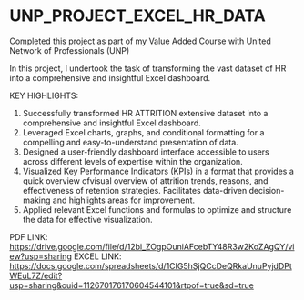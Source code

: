 # UNP_PROJECT_EXCEL_HR_DATA

Completed this project as part of my Value Added Course with United Network of Professionals (UNP)

In this project, I undertook the task of transforming the vast dataset of HR into a comprehensive and insightful Excel dashboard.

KEY HIGHLIGHTS:

1) Successfully transformed HR ATTRITION extensive dataset into a comprehensive and insightful Excel dashboard.
2) Leveraged Excel charts, graphs, and conditional formatting for a compelling and easy-to-understand presentation of data.
3) Designed a user-friendly dashboard interface accessible to users across different levels of expertise within the organization.
4) Visualized Key Performance Indicators (KPIs) in a format that provides a quick overview ofvisual overview of attrition trends, reasons, and effectiveness of retention strategies. Facilitates data-driven decision-making and highlights areas for improvement.
5) Applied relevant Excel functions and formulas to optimize and structure the data for effective visualization.



PDF LINK: https://drive.google.com/file/d/12bi_ZOgpOuniAFcebTY48R3w2KoZAgQY/view?usp=sharing
EXCEL LINK: https://docs.google.com/spreadsheets/d/1CIG5hSjQCcDeQRkaUnuPyjdDPtWEuL7Z/edit?usp=sharing&ouid=112670176170604544101&rtpof=true&sd=true
